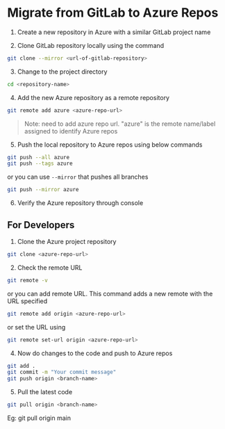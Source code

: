 # Migrate from GitLab to Azure Repos
1. Create a new repository in Azure with a  similar GitLab project name

2. Clone GitLab repository locally using the command
```sh
git clone --mirror <url-of-gitlab-repository>
```

3. Change to the project directory
```sh
cd <repository-name>
```

4. Add the new Azure repository as a remote repository
```sh
git remote add azure <azure-repo-url>
```
> Note: need to add azure repo url. "azure" is the remote name/label assigned to identify Azure repos

5. Push the local repository to Azure repos using below commands
```sh
git push --all azure
git push --tags azure
```
or you can use `--mirror` that pushes all branches
```sh
git push --mirror azure
```
6. Verify the Azure repository through console

## For Developers

1. Clone the Azure project repository
```sh
git clone <azure-repo-url>
```

2. Check the remote URL
```sh
git remote -v
```
or you can add remote URL. This command adds a new remote with the URL specified 
```sh
git remote add origin <azure-repo-url>
```
or set the URL using
```sh
git remote set-url origin <azure-repo-url>
```

4. Now do changes to the code and push to Azure repos
```sh
git add .
git commit -m "Your commit message"
git push origin <branch-name>
```

5. Pull the latest code
```sh
git pull origin <branch-name>
```	
Eg: git pull origin main